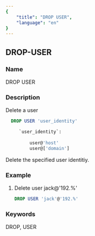 ```yaml
---
{
    "title": "DROP USER",
    "language": "en"
}
---
```


<!--
Licensed to the Apache Software Foundation (ASF) under one
or more contributor license agreements.  See the NOTICE file
distributed with this work for additional information
regarding copyright ownership.  The ASF licenses this file
to you under the Apache License, Version 2.0 (the
"License"); you may not use this file except in compliance
with the License.  You may obtain a copy of the License at

  http://www.apache.org/licenses/LICENSE-2.0

Unless required by applicable law or agreed to in writing,
software distributed under the License is distributed on an
"AS IS" BASIS, WITHOUT WARRANTIES OR CONDITIONS OF ANY
KIND, either express or implied.  See the License for the
specific language governing permissions and limitations
under the License.
-->

## DROP-USER

### Name

DROP USER

### Description

Delete a user

```sql
  DROP USER 'user_identity'

     `user_identity`:
    
         user@'host'
         user@['domain']
```

  Delete the specified user identitiy.

### Example

1. Delete user jack@'192.%'

    ```sql
    DROP USER 'jack'@'192.%'
    ```

### Keywords

DROP, USER



